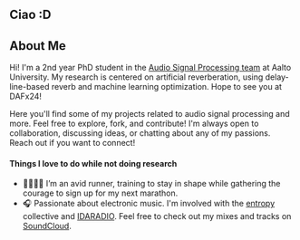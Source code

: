## Ciao :D 

## About Me

Hi! I'm a 2nd year PhD student in the [Audio Signal Processing team](https://www.aalto.fi/en/department-of-signal-processing-and-acoustics) at Aalto University. My research is centered on artificial reverberation, using delay-line-based reverb and machine learning optimization. Hope to see you at DAFx24!

Here you'll find some of my projects related to audio signal processing and more. Feel free to explore, fork, and contribute! 
I'm always open to collaboration, discussing ideas, or chatting about any of my passions. Reach out if you want to connect! 


#### Things I love to do while not doing research

- 🏃🏼‍♀️‍➡️ I’m an avid runner, training to stay in shape while gathering the courage to sign up for my next marathon.
- 🎧 Passionate about electronic music. I'm involved with the [entropy](https://entropy.fi) collective and [IDARADIO](https://idaidaida.net). Feel free to check out my mixes and tracks on [SoundCloud](https://soundcloud.com/jiaozifan).
